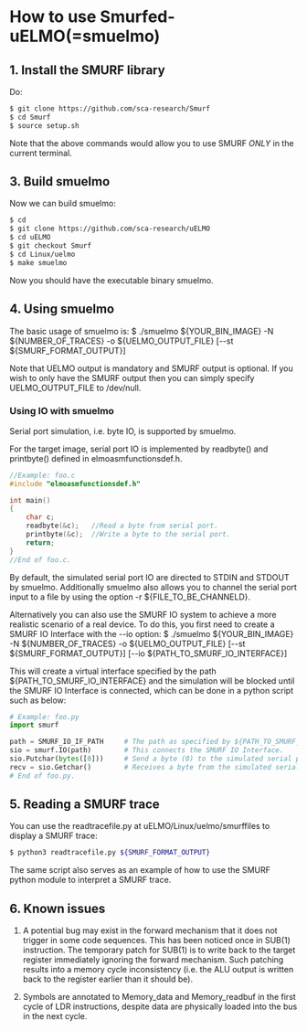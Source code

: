 
# How to use Smurfed-uELMO(=smuelmo)


## 1. Install the SMURF library


Do:
```sh
$ git clone https://github.com/sca-research/Smurf
$ cd Smurf
$ source setup.sh
```

Note that the above commands would allow you to use SMURF *ONLY* in the current terminal.

## 3. Build smuelmo

Now we can build smuelmo:

```sh
$ cd
$ git clone https://github.com/sca-research/uELMO
$ cd uELMO
$ git checkout Smurf
$ cd Linux/uelmo
$ make smuelmo
```
Now you should have the executable binary smuelmo.

## 4. Using smuelmo
The basic usage of smuelmo is:
$ ./smuelmo ${YOUR_BIN_IMAGE} -N ${NUMBER_OF_TRACES} -o ${UELMO_OUTPUT_FILE}  [--st ${SMURF_FORMAT_OUTPUT}]

Note that UELMO output is mandatory and SMURF output is optional. If you wish to only have the SMURF output then you can simply specify UELMO_OUTPUT_FILE to /dev/null.

### Using IO with smuelmo
Serial port simulation, i.e. byte IO, is supported by smuelmo.

For the target image, serial port IO is implemented by readbyte() and printbyte() defined in elmoasmfunctionsdef.h.

```c
//Example: foo.c
#include "elmoasmfunctionsdef.h"

int main()
{
    char c;
    readbyte(&c);   //Read a byte from serial port.
    printbyte(&c);  //Write a byte to the serial port.
    return;
}
//End of foo.c.
```

By default, the simulated serial port IO are directed to STDIN and STDOUT by smuelmo. Additionally smuelmo also allows you to channel the serial port input to a file by using the option -r ${FILE_TO_BE_CHANNELD}.

Alternatively you can also use the SMURF IO system to achieve a more realistic scenario of a real device. To do this, you first need to create a SMURF IO Interface with the --io option:
$ ./smuelmo ${YOUR_BIN_IMAGE} -N ${NUMBER_OF_TRACES} -o ${UELMO_OUTPUT_FILE}  [--st ${SMURF_FORMAT_OUTPUT}] [--io ${PATH_TO_SMURF_IO_INTERFACE}]

This will create a virtual interface specified by the path ${PATH_TO_SMURF_IO_INTERFACE} and the simulation will be blocked until the SMURF IO Interface is connected, which can be done in a python script such as below:

```python
# Example: foo.py
import smurf

path = SMURF_IO_IF_PATH     # The path as specified by ${PATH_TO_SMURF_IO_INTERFACE}.
sio = smurf.IO(path)        # This connects the SMURF IO Interface.
sio.Putchar(bytes([0]))     # Send a byte (0) to the simulated serial port.
recv = sio.Getchar()        # Receives a byte from the simulated serial port.
# End of foo.py.
```

## 5. Reading a SMURF trace 
You can use the readtracefile.py at uELMO/Linux/uelmo/smurffiles to display a SMURF trace:
```sh
$ python3 readtracefile.py ${SMURF_FORMAT_OUTPUT}
```
The same script also serves as an example of how to use the SMURF python module to interpret a SMURF trace.

## 6. Known issues
1. A potential bug may exist in the forward mechanism that it does not trigger in some code sequences. This has been noticed once in SUB(1) instruction. The temporary patch for SUB(1) is to write back to the target register immediately ignoring the forward mechanism. Such patching results into a memory cycle inconsistency (i.e. the ALU output is written back to the register earlier than it should be).

2. Symbols are annotated to Memory_data and Memory_readbuf in the first cycle of LDR instructions, despite data are physically loaded into the bus in the next cycle.
